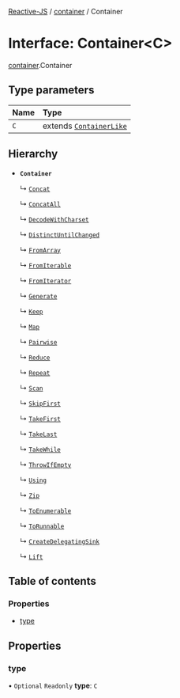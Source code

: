 [Reactive-JS](../README.md) / [container](../modules/container.md) / Container

# Interface: Container<C\>

[container](../modules/container.md).Container

## Type parameters

| Name | Type |
| :------ | :------ |
| `C` | extends [`ContainerLike`](container.ContainerLike.md) |

## Hierarchy

- **`Container`**

  ↳ [`Concat`](container.Concat.md)

  ↳ [`ConcatAll`](container.ConcatAll.md)

  ↳ [`DecodeWithCharset`](container.DecodeWithCharset.md)

  ↳ [`DistinctUntilChanged`](container.DistinctUntilChanged.md)

  ↳ [`FromArray`](container.FromArray.md)

  ↳ [`FromIterable`](container.FromIterable.md)

  ↳ [`FromIterator`](container.FromIterator.md)

  ↳ [`Generate`](container.Generate.md)

  ↳ [`Keep`](container.Keep.md)

  ↳ [`Map`](container.Map.md)

  ↳ [`Pairwise`](container.Pairwise.md)

  ↳ [`Reduce`](container.Reduce.md)

  ↳ [`Repeat`](container.Repeat.md)

  ↳ [`Scan`](container.Scan.md)

  ↳ [`SkipFirst`](container.SkipFirst.md)

  ↳ [`TakeFirst`](container.TakeFirst.md)

  ↳ [`TakeLast`](container.TakeLast.md)

  ↳ [`TakeWhile`](container.TakeWhile.md)

  ↳ [`ThrowIfEmpty`](container.ThrowIfEmpty.md)

  ↳ [`Using`](container.Using.md)

  ↳ [`Zip`](container.Zip.md)

  ↳ [`ToEnumerable`](enumerable.ToEnumerable.md)

  ↳ [`ToRunnable`](runnable.ToRunnable.md)

  ↳ [`CreateDelegatingSink`](source.CreateDelegatingSink.md)

  ↳ [`Lift`](source.Lift.md)

## Table of contents

### Properties

- [type](container.Container.md#type)

## Properties

### type

• `Optional` `Readonly` **type**: `C`

